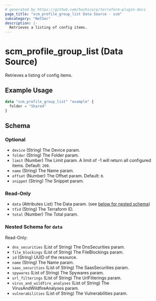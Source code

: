 ```yaml
---
# generated by https://github.com/hashicorp/terraform-plugin-docs
page_title: "scm_profile_group_list Data Source - scm"
subcategory: "NetSec"
description: |-
  Retrieves a listing of config items.
---
```


# scm_profile_group_list (Data Source)

Retrieves a listing of config items.

## Example Usage

```terraform
data "scm_profile_group_list" "example" {
  folder = "Shared"
}
```

<!-- schema generated by tfplugindocs -->
## Schema

### Optional

- `device` (String) The Device param.
- `folder` (String) The Folder param.
- `limit` (Number) The Limit param. A limit of -1 will return all configured items. Default: `200`.
- `name` (String) The Name param.
- `offset` (Number) The Offset param. Default: `0`.
- `snippet` (String) The Snippet param.

### Read-Only

- `data` (Attributes List) The Data param. (see [below for nested schema](#nestedatt--data))
- `tfid` (String) The Terraform ID.
- `total` (Number) The Total param.

<a id="nestedatt--data"></a>
### Nested Schema for `data`

Read-Only:

- `dns_securities` (List of String) The DnsSecurities param.
- `file_blockings` (List of String) The FileBlockings param.
- `id` (String) UUID of the resource.
- `name` (String) The Name param.
- `saas_securities` (List of String) The SaasSecurities param.
- `spywares` (List of String) The Spywares param.
- `url_filterings` (List of String) The UrlFilterings param.
- `virus_and_wildfire_analyses` (List of String) The VirusAndWildfireAnalyses param.
- `vulnerabilities` (List of String) The Vulnerabilities param.
